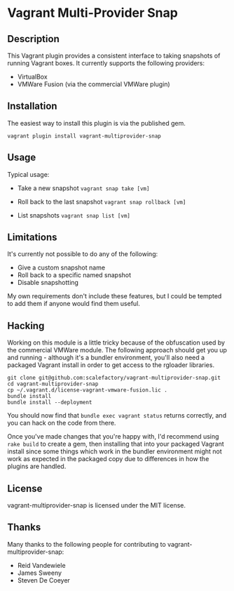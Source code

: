 Vagrant Multi-Provider Snap
==========================

Description
-----------

This Vagrant plugin provides a consistent interface to taking snapshots of
running Vagrant boxes.  It currently supports the following providers:

 * VirtualBox
 * VMWare Fusion (via the commercial VMWare plugin)


Installation
------------

The easiest way to install this plugin is via the published gem.

```
vagrant plugin install vagrant-multiprovider-snap
```


Usage
-----

Typical usage:

  * Take a new snapshot
    ```vagrant snap take [vm]```

  * Roll back to the last snapshot
    ```vagrant snap rollback [vm]```

  * List snapshots
    ```vagrant snap list [vm]```

Limitations
-----------

It's currently not possible to do any of the following:

 * Give a custom snapshot name
 * Roll back to a specific named snapshot
 * Disable snapshotting

My own requirements don't include these features, but I could be tempted to
add them if anyone would find them useful.


Hacking
-------

Working on this module is a little tricky because of the obfuscation used by
the commercial VMWare module.  The following approach should get you up and
running - although it's a bundler environment, you'll also need a packaged
Vagrant install in order to get access to the rgloader libraries.

```
git clone git@github.com:scalefactory/vagrant-multiprovider-snap.git
cd vagrant-multiprovider-snap
cp ~/.vagrant.d/license-vagrant-vmware-fusion.lic .
bundle install
bundle install --deployment
```

You should now find that ```bundle exec vagrant status``` returns correctly,
and you can hack on the code from there.

Once you've made changes that you're happy with, I'd recommend using
```rake build``` to create a gem, then installing that into your packaged
Vagrant install since some things which work in the bundler environment might
not work as expected in the packaged copy due to differences in how the plugins
are handled.

License
-------
vagrant-multiprovider-snap is licensed under the MIT license.


Thanks
------

Many thanks to the following people for contributing to vagrant-multiprovider-snap:

 - Reid Vandewiele
 - James Sweeny
 - Steven De Coeyer
